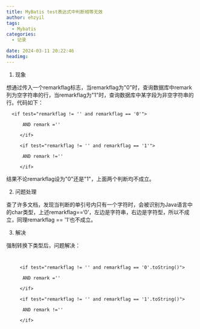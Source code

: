 ```yaml
---
title: MyBatis test表达式中判断相等无效
author: ehzyil
tags:
  - Mybatis
categories:
  - 记录

date: 2024-03-11 20:22:46
headimg:
---
```


1. 现象

想通过传入一个remarkflag标志，当remarkflag为"0"时，查询数据库中remark列为空字符串的行，当remarkflag为"1"时，查询数据库中某字段为非空字符串的行。代码如下：

```
  <if test="remarkflag != '' and remarkflag == '0'">

      AND remark =''

     </if>

     <if test="remarkflag != '' and remarkflag == '1'">

      AND remark !=''

     </if>
```



结果不论remarkflag设为"0"还是"1"，上面两个判断均不成立。

2. 问题处理

查了许多文档，发现当判断的单引号内只有一个字符时，会被识别为Java语言中的char类型，上述remarkflag==‘0’，左边是字符串，右边是字符型，所以不成立，同理remarkflag == '1’也不成立。

3. 解决

强制转换下类型后，问题解决：

```


     <if test="remarkflag != '' and remarkflag == '0'.toString()">

      AND remark =''

     </if>

     <if test="remarkflag != '' and remarkflag == '1'.toString()">

      AND remark !=''

     </if>
```


